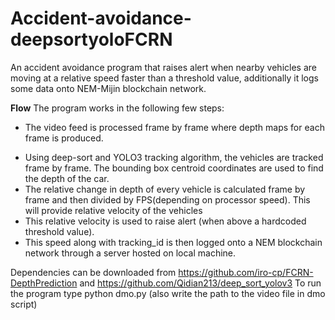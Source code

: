 # Accident-avoidance-deepsortyoloFCRN
An accident avoidance program that raises alert when nearby vehicles are moving at a relative speed faster than a threshold value, additionally it logs some data onto NEM-Mijin blockchain network.

**Flow**
The program works in the following few steps:
* The video feed is processed frame by frame where depth maps for each frame is produced. 
- Using deep-sort and YOLO3 tracking algorithm, the vehicles are tracked frame by frame. The bounding box centroid coordinates are used to find the depth of the car.
- The relative change in depth of every vehicle is calculated frame by frame and then divided by FPS(depending on processor speed). This will provide relative velocity of the vehicles
- This relative velocity is used to raise alert (when above a hardcoded threshold value).
- This speed along with tracking_id is then logged onto a NEM blockchain network through a server hosted on local machine.

Dependencies can be downloaded from https://github.com/iro-cp/FCRN-DepthPrediction and https://github.com/Qidian213/deep_sort_yolov3
To run the program type python dmo.py (also write the path to the video file in dmo script)
